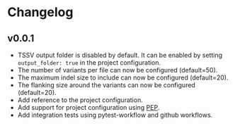 Changelog
==========

<!--
Newest changes should be on top.

This document is user facing. Please word the changes in such a way
that users understand how the changes affect the new version.
-->

v0.0.1
---------------------------
+ TSSV output folder is disabled by default. It can be enabled by setting
`output_folder: true` in the project configuration.
+ The number of variants per file can now be configured (default=50).
+ The maximum indel size to include can now be configured (default=20).
+ The flanking size around the variants can now be configured (default=20).
+ Add reference to the project configuration.
+ Add support for project configuration using
[PEP](http://pep.databio.org/en/latest/).
+ Add integration tests using pytest-workflow and github workflows.
